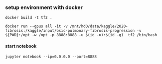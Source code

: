 
### setup environment with docker
```
docker build -t tf2 .

docker run --gpus all -it -v /mnt/hd0/data/kaggle/2020-fibrosis:/kaggle/input/osic-pulmonary-fibrosis-progression -v ${PWD}:/opt -w /opt -p 8888:8888 -u $(id -u):$(id -g)  tf2 /bin/bash
```
#### start notebook
```
jupyter notebook --ip=0.0.0.0 --port=8888
```

